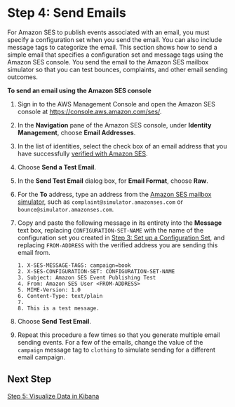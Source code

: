 # Step 4: Send Emails<a name="event-publishing-elasticsearch-send-email"></a>

For Amazon SES to publish events associated with an email, you must specify a configuration set when you send the email\. You can also include message tags to categorize the email\. This section shows how to send a simple email that specifies a configuration set and message tags using the Amazon SES console\. You send the email to the Amazon SES mailbox simulator so that you can test bounces, complaints, and other email sending outcomes\.

**To send an email using the Amazon SES console**

1. Sign in to the AWS Management Console and open the Amazon SES console at [https://console\.aws\.amazon\.com/ses/](https://console.aws.amazon.com/ses/)\.

1. In the **Navigation** pane of the Amazon SES console, under **Identity Management**, choose **Email Addresses**\.

1. In the list of identities, select the check box of an email address that you have successfully [verified with Amazon SES](verify-email-addresses.md)\.

1. Choose **Send a Test Email**\.

1. In the **Send Test Email** dialog box, for **Email Format**, choose **Raw**\.

1. For the **To** address, type an address from the [Amazon SES mailbox simulator](mailbox-simulator.md), such as `complaint@simulator.amazonses.com` or `bounce@simulator.amazonses.com`\.

1. Copy and paste the following message in its entirety into the **Message** text box, replacing `CONFIGURATION-SET-NAME` with the name of the configuration set you created in [Step 3: Set up a Configuration Set](event-publishing-elasticsearch-configuration-set.md), and replacing `FROM-ADDRESS` with the verified address you are sending this email from\.

   ```
   1. X-SES-MESSAGE-TAGS: campaign=book
   2. X-SES-CONFIGURATION-SET: CONFIGURATION-SET-NAME
   3. Subject: Amazon SES Event Publishing Test
   4. From: Amazon SES User <FROM-ADDRESS>
   5. MIME-Version: 1.0
   6. Content-Type: text/plain
   7. 
   8. This is a test message.
   ```

1. Choose **Send Test Email**\.

1. Repeat this procedure a few times so that you generate multiple email sending events\. For a few of the emails, change the value of the `campaign` message tag to `clothing` to simulate sending for a different email campaign\.

## Next Step<a name="event-publishing-elasticsearch-send-email-next-step"></a>

[Step 5: Visualize Data in Kibana](event-publishing-elasticsearch-kibana.md)